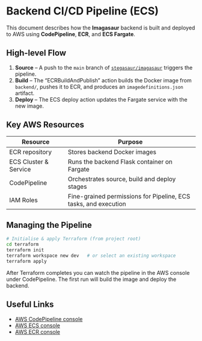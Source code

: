 # Backend CI/CD Pipeline (ECS)

This document describes how the **Imagasaur** backend is built and deployed to AWS using **CodePipeline**, **ECR**, and **ECS Fargate**.

## High-level Flow

1. **Source** – A push to the `main` branch of [`stegasaur/imagasaur`](https://github.com/stegasaur/imagasaur) triggers the pipeline.
2. **Build** – The “ECRBuildAndPublish” action builds the Docker image from `backend/`, pushes it to ECR, and produces an `imagedefinitions.json` artifact.
3. **Deploy** – The ECS deploy action updates the Fargate service with the new image.

## Key AWS Resources

| Resource | Purpose |
|----------|---------|
| ECR repository | Stores backend Docker images |
| ECS Cluster & Service | Runs the backend Flask container on Fargate |
| CodePipeline | Orchestrates source, build and deploy stages |
| IAM Roles | Fine-grained permissions for Pipeline, ECS tasks, and execution |

## Managing the Pipeline

```bash
# Initialise & apply Terraform (from project root)
cd terraform
terraform init
terraform workspace new dev   # or select an existing workspace
terraform apply
```

After Terraform completes you can watch the pipeline in the AWS console under CodePipeline. The first run will build the image and deploy the backend.

## Useful Links

* [AWS CodePipeline console](https://console.aws.amazon.com/codepipeline)
* [AWS ECS console](https://console.aws.amazon.com/ecs)
* [AWS ECR console](https://console.aws.amazon.com/ecr)